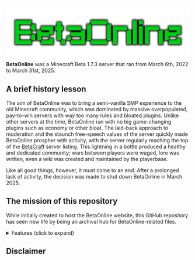 ![BetaOnline Banner](https://raw.githubusercontent.com/zion-garner/betaonline/refs/heads/main/archive/bonus/logos/BetaOnline_Logo_Banner_Transparent.png)
**BetaOnline** was a Minecraft Beta 1.7.3 server that ran from March 6th, 2022 to March 31st, 2025. 

## A brief history lesson

The aim of BetaOnline was to bring a semi-vanilla SMP experience to the old Minecraft community, which was dominated by massive overpopulated, pay-to-win servers with way too many rules and bloated plugins. Unlike other servers at the time, BetaOnline ran with no big game-changing plugins such as economy or other bloat. The laid-back approach to moderation and the staunch free-speech values of the server quickly made BetaOnline prospher with activity, with the server regularly reaching the top of the [BetaCraft](https://betacraft.uk/) server listing. This lightning in a bottle produced a healthy and dedicated community; wars between players were waged, lore was written, even a wiki was created and maintained by the playerbase.

Like all good things, however, it must come to an end. After a prolonged lack of activity, the decision was made to shut down BetaOnline in March 2025.

## The mission of this repository

While initially created to host the BetaOnline website, this GitHub repository has seen new life by being an archival hub for BetaOnline-related files.

<details>
<summary>Features (click to expand)</summary>
+ World downloads  
+ Screenshots  
+ Community-created content  
+ Behind-the-scenes stuff never seen before!  
+ ...and more!  
</details>

## Disclaimer
